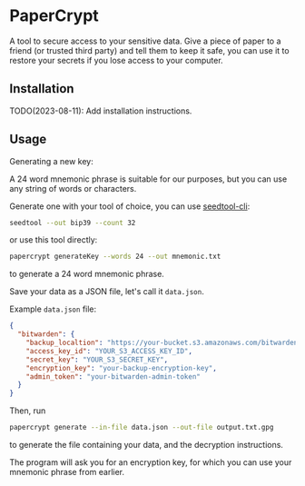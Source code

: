 # PaperCrypt

A tool to secure access to your sensitive data.
Give a piece of paper to a friend (or trusted third party) and tell them to keep it safe,
you can use it to restore your secrets if you lose access to your computer.

## Installation

TODO(2023-08-11): Add installation instructions.

## Usage

Generating a new key:

A 24 word mnemonic phrase is suitable for our purposes,
but you can use any string of words or characters.

Generate one with your tool of choice,
you can use [seedtool-cli](https://github.com/BlockchainCommons/seedtool-cli):

```bash
seedtool --out bip39 --count 32
```

or use this tool directly:

```bash
papercrypt generateKey --words 24 --out mnemonic.txt
```

to generate a 24 word mnemonic phrase.

Save your data as a JSON file, let's call it `data.json`.

Example `data.json` file:

```json
{
  "bitwarden": {
    "backup_localtion": "https://your-bucket.s3.amazonaws.com/bitwarden-backup.tar.gz.aes",
    "access_key_id": "YOUR_S3_ACCESS_KEY_ID",
    "secret_key": "YOUR_S3_SECRET_KEY",
    "encryption_key": "your-backup-encryption-key",
    "admin_token": "your-bitwarden-admin-token"
  }
}
```

Then, run

```bash
papercrypt generate --in-file data.json --out-file output.txt.gpg
```

to generate the file containing your data, and the decryption instructions.

The program will ask you for an encryption key,
for which you can use your mnemonic phrase from earlier.
